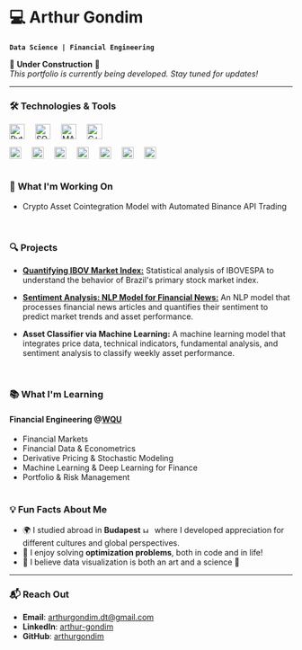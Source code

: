 # 💻 Arthur Gondim
**``Data Science | Financial Engineering``**  



🚧 **Under Construction** 🚧  
*This portfolio is currently being developed. Stay tuned for updates!*

---

### 🛠️ **Technologies & Tools**  
  
<p>
  <img align="center" alt="Python" width="27px" style="padding-right:15px;" src="https://cdn.jsdelivr.net/gh/devicons/devicon/icons/python/python-plain.svg" />
  <img align="center" alt="SQL" width="27px" style="padding-right:15px;" src="https://cdn.jsdelivr.net/gh/devicons/devicon/icons/azuresqldatabase/azuresqldatabase-original.svg" />
  <img align="center" alt="MATLAB" width="27px" style="padding-right:15px;" src="https://cdn.jsdelivr.net/gh/devicons/devicon/icons/matlab/matlab-original.svg" />
  <img align="center" alt="C++" width="27px" style="padding-right:15px;" src="https://cdn.jsdelivr.net/gh/devicons/devicon/icons/cplusplus/cplusplus-plain.svg" />
</p>
<p>
  <img align="center" alt="Pandas" width="21px" style="padding-right:15px;" src="https://cdn.jsdelivr.net/gh/devicons/devicon/icons/pandas/pandas-original.svg" />
  <img align="center" alt="Numpy" width="21px" style="padding-right:15px;" src="https://cdn.jsdelivr.net/gh/devicons/devicon/icons/numpy/numpy-original.svg" />
  <img align="center" alt="Scikit-learn" width="21px" style="padding-right:15px;" src="https://cdn.jsdelivr.net/gh/devicons/devicon/icons/scikitlearn/scikitlearn-original.svg" />
  <img align="center" alt="Matplotlib" width="21px" style="padding-right:15px;" src="https://cdn.jsdelivr.net/gh/devicons/devicon/icons/matplotlib/matplotlib-original.svg" />
  <img align="center" alt="GitHub" width="21px" style="padding-right:15px;" src="https://cdn.jsdelivr.net/gh/devicons/devicon/icons/github/github-original.svg" />
  <img align="center" alt="Jupyter" width="21px" style="padding-right:15px;" src="https://cdn.jsdelivr.net/gh/devicons/devicon/icons/jupyter/jupyter-original-wordmark.svg" />
  <img align="center" alt="Jupyter" width="21px" style="padding-right:15px;" src="https://cdn.jsdelivr.net/gh/devicons/devicon@latest/icons/markdown/markdown-original.svg" />
</p>

#
### 🚀 **What I'm Working On**   
- Crypto Asset Cointegration Model with Automated Binance API Trading
<br>

### 🔍 **Projects**  
- [**Quantifying IBOV Market Index:**](https://github.com/arthurg161/Quantifying-IBOV)
  Statistical analysis of IBOVESPA to understand the behavior of Brazil's primary stock market index.

- [**Sentiment Analysis: NLP Model for Financial News:**](https://github.com/arthurg161/market-sentiment-nlp)
An NLP model that processes financial news articles and quantifies their sentiment to predict market trends and asset performance.
  
- **Asset Classifier via Machine Learning:**
A machine learning model that integrates price data, technical indicators, fundamental analysis, and sentiment analysis to classify weekly asset performance.



<br>

<!-- This section is a draft for future updates 
- [**IBOV Returns Analysis**](https://github.com/yourusername/ibov-returns-kde)  
  Statistical and KDE-based analysis of IBOVESPA returns compared with a normal distribution.  

- [**Portfolio Risk Simulator**](https://github.com/yourusername/portfolio-risk-simulator)  
  A simulation-based tool for exploring the effects of **stochastic modeling** on portfolio performance.  

---
-->

### 📚 **What I'm Learning**  
#### **Financial Engineering**  @[WQU](https://www.wqu.edu/)
- Financial Markets
- Financial Data & Econometrics  
- Derivative Pricing & Stochastic Modeling
- Machine Learning & Deep Learning for Finance  
- Portfolio & Risk Management 
#





### 💡 **Fun Facts About Me**  
- 🌍 I studied abroad in **Budapest** <img src="https://upload.wikimedia.org/wikipedia/commons/c/c1/Flag_of_Hungary.svg" width="17" height="10" alt="Hungary Flag"> where I developed appreciation for different cultures and global perspectives.
- 🧩 I enjoy solving **optimization problems**, both in code and in life!  
- 🎨 I believe data visualization is both an art and a science 🔬  


---

### 📬 **Reach Out**  
- **Email**: arthurgondim.dt@gmail.com  
- **LinkedIn**: [arthur-gondim](https://www.linkedin.com/in/arthur-gondim/)  
- **GitHub**: [arthurgondim](https://github.com/arthurg161)  

